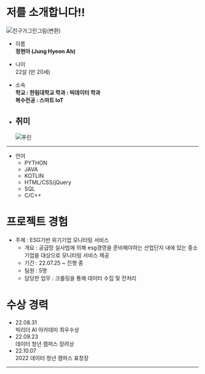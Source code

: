 # 저를 소개합니다!!
![친구가그린그림(변환)](https://user-images.githubusercontent.com/83272007/198274581-738e1734-d3c0-4821-ae77-313c45061e4b.png)

- 이름   
  **정현아 (Jung Hyeon Ah)**

- 나이   
  22살 (만 20세)   
  
- 소속   
  **학교 : 한림대학교
  학과 : 빅데이터 학과   
  복수전공 : 스마트 IoT**   
  
- ## 취미
  ![푸린](https://user-images.githubusercontent.com/83272007/198277356-65eba8d4-c95a-42b9-be00-b8ccc2082f86.png)   

---

- 언어   
  - PYTHON
  - JAVA
  - KOTLIN
  - HTML/CSS/jQuery
  - SQL
  - C/C++   

# 프로젝트 경험   
- 주제 : ESG기반 위기기업 모니터링 서비스   
  - 개요 : 공급망 실사법에 의해 esg경영을 준비해야하는 산업단지 내에 있는 중소기업을 대상으로 모니터링 서비스 제공   
  - 기간 : 22.07.25 ~ 진행 중   
  - 팀원 : 5명   
  - 담당한 업무 : 크롤링을 통해 데이터 수집 및 전처리   

# 수상 경력   
- 22.08.31   
  빅리더 AI 아카데미 최우수상      
- 22.09.23   
  데이터 청년 캠퍼스 장려상   
- 22.10.07   
  2022 데이터 청년 캠퍼스 표창장   
---
